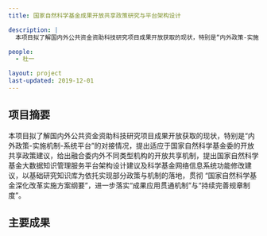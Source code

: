 ```yaml
---
title: 国家自然科学基金成果开放共享政策研究与平台架构设计

description: |
  本项目拟了解国内外公共资金资助科技研究项目成果开放获取的现状，特别是“内外政策-实施机制-系统平台”的对接情况，提出适应于国家自然科学基金委的开放共享政策建议，给出融合委内外不同类型机构的开放共享机制，提出国家自然科学基金大数据知识管理服务平台架构设计建议及科学基金网络信息系统功能修改建议，以基础研究知识库为依托实现部分政策与机制的落地，贯彻 “国家自然科学基金深化改革实施方案纲要”，进一步落实“成果应用贯通机制”与“持续完善规章制度”。

people:
  - 杜一 

layout: project
last-updated: 2019-12-01
---
```

## 项目摘要
  本项目拟了解国内外公共资金资助科技研究项目成果开放获取的现状，特别是“内外政策-实施机制-系统平台”的对接情况，提出适应于国家自然科学基金委的开放共享政策建议，给出融合委内外不同类型机构的开放共享机制，提出国家自然科学基金大数据知识管理服务平台架构设计建议及科学基金网络信息系统功能修改建议，以基础研究知识库为依托实现部分政策与机制的落地，贯彻 “国家自然科学基金深化改革实施方案纲要”，进一步落实“成果应用贯通机制”与“持续完善规章制度”。

## 主要成果